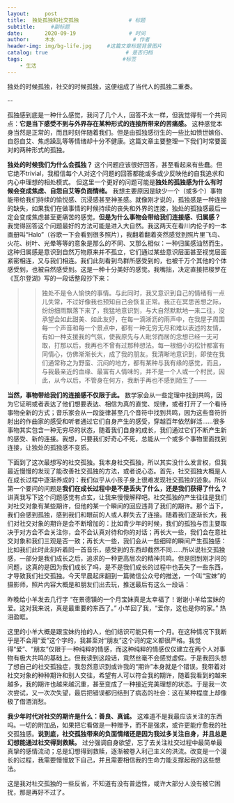 ```yaml
---
layout:     post                       
title:  独处孤独和社交孤独                # 标题
subtitle:     #副标题
date:       2020-09-19                 # 时间
author:     木水                         # 作者
header-img: img/bg-life.jpg     #这篇文章标题背景图片
catalog: true                         # 是否归档
tags:                                #标签
    - 生活
---
```

独处的时候孤独，社交的时候孤独，这便组成了当代人的孤独二重奏。

--

孤独感到底是一种什么感觉，我问了几个人，回答不太一样，但我觉得有一个共同点：**它是当下感受不到与外界存在某种形式的连接所带来的苦痛感。** 这种感觉本身当然是正常的，而且时刻伴随着我们。但是由孤独感衍生的一些比如愤世嫉俗、自怨自艾、焦虑躁乱等等情绪却十分不健康。这篇文章主要整理一下我们时常要面对的两种形式的孤独。

**独处的时候我们为什么会孤独？** 这个问题应该很好回答，甚至看起来有些蠢。但它绝不trivial，我相信每个人对这个问题的回答都能或多或少反映他的自我追求和内心中理想的相处模式。 但这里一个更好的问题可能是**独处的孤独感为什么有时候会变成焦虑、自怨自艾等负面情绪。** 我想主要原因是缺少一个（或多个）事物能带给我们持续的愉悦感、沉浸感甚至神圣感。就像刚才说的，孤独感是一种连接的缺失，如果我们在做事情的时候持续的丧失和外界的连接，独处的孤独感最后一定会变成焦虑甚至更痛苦的感觉。**但是为什么事物会带给我们连接感、归属感？** 我觉得回答这个问题最好的方法可能是进入大自然。我这两天在看川内伦子的一本画册叫“Halo”（谷歌一下会看到很多照片），我翻着翻着突然感觉到照片里飞鸟、火花、树叶、光晕等等的意象是那么的不同、又那么相似：一种归属感油然而生。这种归属感是意识到自然万物原来并不孤立，它们通过某些意识层面甚至视觉层面紧密相连，又与我们相连。我们此刻看到鸟群所感受到的，也被千万个其他的个体感受到，也被自然感受到。这是一种十分美好的感觉。我嘴拙，决定直接把梭罗在《瓦尔登湖》写的一段话整段抄下来：
>>  独处不是令人愉快的事情。与此同时，我又意识到自己的情绪有一点儿失常，不过好像我也预知自己会恢复正常。我正在冥思苦想之际，纷纷细雨飘落下来了，我猛地意识到，与大自然默默地一来二往，没承望会如此甜美、如此友好，在每一滴淅沥的雨声中，在我屋子周围每一个声音和每一个景点中，都有一种无穷无尽和难以表述的友情，有如一种支援我的气氛，使我原先与人毗邻而居的念想已经一无可取，打那以后，我再也不曾有过那种想法。每一根细小的松针都富有同情心，仿佛渐渐长大，成了我的朋友。我清晰地意识到，即使在我们通常称之为野蛮、沉闷的地方，都有某种与我有缘的感觉，而且，与我最亲近的血缘、最富有人情味的，并不是一个人或一个村民，因此，从今以后，不管身在何方，我断乎再也不感到陌生了——  

**当然，事物带给我们的连接感不仅限于此。** 数学家会从一些定理中找到共鸣，因为它证明或者表达了他们想要表达、相信为真的直觉、规律，或者打开了一个看待事物全新的方式；音乐家会从一段旋律甚至几个音符中找到共鸣，因为这些音符折射出的作曲家的感受和听者通过它们自身产生的感受，穿越百年依然鲜活……很多事物其实包含一种无穷尽的状态，随着我们自身的成长，我们通过它们不断产生新的感受、新的连接。我想，只要我们好奇心不死，总能从一个或多个事物里面找到连接，让独处的孤独感不变质。

下面到了这次最想写的社交孤独。我本身社交孤独，所以其实没什么发言权，但我最近慢慢的发现了能改善社交孤独的方法，或者说心态。首先，社交孤独大概是人在成长过程中逐渐养成的：我们似乎从小孩子身上很难发现社交孤独的迹象。所以第一个要问的问题是**我们在成长过程中是不是丢失了什么，还是我们获得了什么？** 讲真我写下这个问题感觉有点玄，让我来慢慢解释吧。社交孤独的产生往往是我们对社交对象有某些期许，但他的某一个瞬间的回应违背了我们的期许。那个当下，我们会感到孤独，感到我们和眼前的人或人群失去了连接。随着我们逐渐长大，我们对社交对象的期许是会不断增加的：比如青少年的时候，我们的孤独与否主要取决于对方会不会关注你，会不会认真对待和你的对话；再长大一些，我们会在意社交对象和我们三观是否一致；再长大一些，我们会从一些细碎的瞬间产生孤独感：比如我们此时此刻听着同一首音乐，感受到的东西却截然不同……所以说社交孤独感，一部分是我们成长之后，追求的一种更高层次的精神共鸣。但是回到刚才问的问题，这真的是因为我们成长了吗，是不是我们成长的过程中也丢失了一些东西，才导致我们社交孤独。今天早晨起床翻到一篇微信公众号的推送，一个叫“宝妹”的摄影师，照片内容大概是和朋友们出去玩，推送最后有这么一段话：
>> 
昨晚给小羊发去几行字 
“在景德镇的一个月宝妹真是太幸福了！谢谢小羊给宝妹的爱。这对我来说，真是最重要的东西了。”
小羊回了我，“爱你，这也是你的家。”
热泪盈眶。

这里的小羊大概是跟宝妹约拍的人，他们结识可能只有一个月。在这种情况下我断乎是不会用“爱”这个字的，我甚至对“朋友”这个词的定义都很严格。我觉得“爱”、“朋友”仅限于一种纯粹的情感，而这种纯粹的情感仅仅建立在两个人对事物有极大共鸣的基础上。但我读到这段话，竟然丝毫不会感觉虚假。于是我回头想了想自己的社交孤独症，我忽然意识到或许我的“期许”本身就是个错误。我带着对社交对象的种种期许和别人交往，希望有人可以符合我的期许，随着我看到的越来越多，我的期许也越来越沉重，甚至变成了一种接近完美理想的状态。于是我一次次尝试，又一次次失望，最后把错误都归结到了病态的社会：这在某种程度上却像极了借酒消愁。

**我少年时代对社交的期许是什么：善良、真诚。** 这难道不是我最应该关注的东西吗。一切的附加品，如果把它看做是一种赠予，而不是强求，或许更能疗愈我的社交孤独感。**说到底，社交孤独带来的负面情绪还是因为我过多关注自身，并且总是幻想能通过社交得到救赎。** 过分强调自身欲望，忘了去关注社交过程中最简单最真挚的感情流动；总是幻想得到救赎，逐渐被卷入利己主义的洪流。改变是一个漫长的过程，我需要慢慢放下自己，并且需要相信我的生命力能支撑起我的这些想法。

这是我对社交孤独的一些反省，不知道有没有普适性，或许大部分人没有被它困扰，那是再好不过了。

